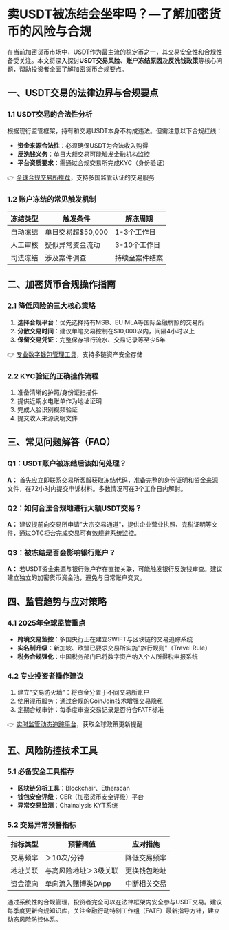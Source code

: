 # 卖USDT被冻结会坐牢吗？—了解加密货币的风险与合规

在当前加密货币市场中，USDT作为最主流的稳定币之一，其交易安全性和合规性备受关注。本文将深入探讨**USDT交易风险**、**账户冻结原因**及**反洗钱政策**等核心问题，帮助投资者全面了解加密货币合规要点。

## 一、USDT交易的法律边界与合规要点

### 1.1 USDT交易的合法性分析  
根据现行监管框架，持有和交易USDT本身不构成违法。但需注意以下合规红线：  
- **资金来源合法性**：必须确保USDT为合法收入购得  
- **反洗钱义务**：单日大额交易可能触发金融机构监控  
- **平台资质要求**：需通过合规交易所完成KYC（身份验证）  

👉 [全球合规交易所推荐](https://bit.ly/okx_welcome)，支持多国监管认证的交易服务  

### 1.2 账户冻结的常见触发机制  
| 冻结类型 | 触发条件 | 解冻周期 |
|---------|---------|---------|
| 自动冻结 | 单日交易超$50,000 | 1-3个工作日 |
| 人工审核 | 疑似异常资金流动 | 3-10个工作日 |
| 司法冻结 | 涉及案件调查 | 持续至案件结案 |

## 二、加密货币合规操作指南

### 2.1 降低风险的三大核心策略  
1. **选择合规平台**：优先选择持有MSB、EU MLA等国际金融牌照的交易所  
2. **分散交易时间**：建议单笔交易控制在$10,000以内，间隔4小时以上  
3. **保留交易凭证**：完整保存银行流水、交易记录等至少5年  

👉 [专业数字钱包管理工具](https://bit.ly/okx_welcome)，支持多链资产安全存储  

### 2.2 KYC验证的正确操作流程  
1. 准备清晰的护照/身份证扫描件  
2. 提供近期水电账单作为地址证明  
3. 完成人脸识别视频验证  
4. 提交收入来源说明文件  

## 三、常见问题解答（FAQ）

### Q1：USDT账户被冻结后该如何处理？  
**A：** 首先应立即联系交易所客服获取冻结代码，准备完整的身份证明和资金来源文件，在72小时内提交申诉材料。多数情况可在3个工作日内解封。

### Q2：如何合法合规地进行大额USDT交易？  
**A：** 建议提前向交易所申请"大宗交易通道"，提供企业营业执照、完税证明等文件，通过OTC柜台完成交易可有效规避系统监控。

### Q3：被冻结是否会影响银行账户？  
**A：** 若USDT资金来源与银行账户存在直接关联，可能触发银行反洗钱审查。建议建立独立的加密货币资金池，避免与日常账户交叉。

## 四、监管趋势与应对策略

### 4.1 2025年全球监管重点  
- **跨境交易监控**：多国央行正在建立SWIFT与区块链的交易追踪系统  
- **实名制升级**：新加坡、欧盟已要求交易所实施"旅行规则"（Travel Rule）  
- **税务合规强化**：中国税务部门已将数字资产纳入个人所得税申报系统  

### 4.2 专业投资者操作建议  
1. 建立"交易防火墙"：将资金分置于不同交易所账户  
2. 使用混币服务：通过合规的CoinJoin技术增强交易隐私  
3. 定期合规审计：每季度审查交易记录是否符合FATF标准  

👉 [实时监管动态追踪平台](https://bit.ly/okx_welcome)，获取全球政策更新提醒  

## 五、风险防控技术工具

### 5.1 必备安全工具推荐  
- **区块链分析工具**：Blockchair、Etherscan  
- **钱包安全评级**：CER（加密货币安全评级）平台  
- **异常交易监测**：Chainalysis KYT系统  

### 5.2 交易异常预警指标  
| 指标类型 | 预警阈值 | 应对措施 |
|---------|---------|---------|
| 交易频率 | ＞10次/分钟 | 降低交易频率 |
| 地址关联 | 与高风险地址＞3级关联 | 更换钱包地址 |
| 资金流向 | 单向流入赌博类DApp | 中断相关交易 |

通过系统性的合规管理，投资者完全可以在法律框架内安全参与USDT交易。建议每季度更新合规知识库，关注金融行动特别工作组（FATF）最新指导方针，建立动态风险防控体系。